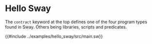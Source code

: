 # Hello Sway

The `contract` keyword at the top defines one of the four program types found in Sway. Others being libraries, scripts and predicates.

{{#include ../examples/hello_sway/src/main.sw}}
